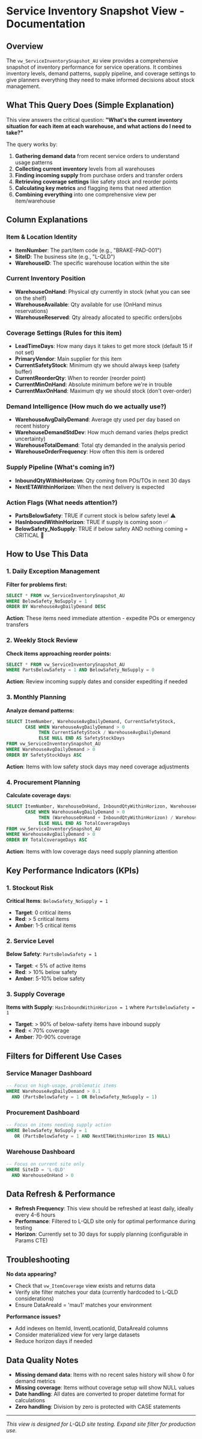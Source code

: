 
# Service Inventory Snapshot View - Documentation

## Overview
The `vw_ServiceInventorySnapshot_AU` view provides a comprehensive snapshot of inventory performance for service operations. It combines inventory levels, demand patterns, supply pipeline, and coverage settings to give planners everything they need to make informed decisions about stock management.

## What This Query Does (Simple Explanation)

This view answers the critical question: **"What's the current inventory situation for each item at each warehouse, and what actions do I need to take?"**

The query works by:
1. **Gathering demand data** from recent service orders to understand usage patterns
2. **Collecting current inventory** levels from all warehouses
3. **Finding incoming supply** from purchase orders and transfer orders
4. **Retrieving coverage settings** like safety stock and reorder points
5. **Calculating key metrics** and flagging items that need attention
6. **Combining everything** into one comprehensive view per item/warehouse

## Column Explanations

### Item & Location Identity
- **ItemNumber**: The part/item code (e.g., "BRAKE-PAD-001")
- **SiteID**: The business site (e.g., "L-QLD")
- **WarehouseID**: The specific warehouse location within the site

### Current Inventory Position
- **WarehouseOnHand**: Physical qty currently in stock (what you can see on the shelf)
- **WarehouseAvailable**: Qty available for use (OnHand minus reservations)
- **WarehouseReserved**: Qty already allocated to specific orders/jobs

### Coverage Settings (Rules for this item)
- **LeadTimeDays**: How many days it takes to get more stock (default 15 if not set)
- **PrimaryVendor**: Main supplier for this item
- **CurrentSafetyStock**: Minimum qty we should always keep (safety buffer)
- **CurrentReorderQty**: When to reorder (reorder point)
- **CurrentMinOnHand**: Absolute minimum before we're in trouble
- **CurrentMaxOnHand**: Maximum qty we should stock (don't over-order)

### Demand Intelligence (How much do we actually use?)
- **WarehouseAvgDailyDemand**: Average qty used per day based on recent history
- **WarehouseDemandStdDev**: How much demand varies (helps predict uncertainty)
- **WarehouseTotalDemand**: Total qty demanded in the analysis period
- **WarehouseOrderFrequency**: How often this item is ordered

### Supply Pipeline (What's coming in?)
- **InboundQtyWithinHorizon**: Qty coming from POs/TOs in next 30 days
- **NextETAWithinHorizon**: When the next delivery is expected

### Action Flags (What needs attention?)
- **PartsBelowSafety**: TRUE if current stock is below safety level ⚠️
- **HasInboundWithinHorizon**: TRUE if supply is coming soon ✅
- **BelowSafety_NoSupply**: TRUE if below safety AND nothing coming = CRITICAL 🚨

## How to Use This Data

### 1. Daily Exception Management
**Filter for problems first:**
```sql
SELECT * FROM vw_ServiceInventorySnapshot_AU
WHERE BelowSafety_NoSupply = 1
ORDER BY WarehouseAvgDailyDemand DESC
```
**Action**: These items need immediate attention - expedite POs or emergency transfers

### 2. Weekly Stock Review
**Check items approaching reorder points:**
```sql
SELECT * FROM vw_ServiceInventorySnapshot_AU
WHERE PartsBelowSafety = 1 AND BelowSafety_NoSupply = 0
```
**Action**: Review incoming supply dates and consider expediting if needed

### 3. Monthly Planning
**Analyze demand patterns:**
```sql
SELECT ItemNumber, WarehouseAvgDailyDemand, CurrentSafetyStock,
       CASE WHEN WarehouseAvgDailyDemand > 0
            THEN CurrentSafetyStock / WarehouseAvgDailyDemand
            ELSE NULL END AS SafetyStockDays
FROM vw_ServiceInventorySnapshot_AU
WHERE WarehouseAvgDailyDemand > 0
ORDER BY SafetyStockDays ASC
```
**Action**: Items with low safety stock days may need coverage adjustments

### 4. Procurement Planning
**Calculate coverage days:**
```sql
SELECT ItemNumber, WarehouseOnHand, InboundQtyWithinHorizon, WarehouseAvgDailyDemand,
       CASE WHEN WarehouseAvgDailyDemand > 0
            THEN (WarehouseOnHand + InboundQtyWithinHorizon) / WarehouseAvgDailyDemand
            ELSE NULL END AS TotalCoverageDays
FROM vw_ServiceInventorySnapshot_AU
WHERE WarehouseAvgDailyDemand > 0
ORDER BY TotalCoverageDays ASC
```
**Action**: Items with low coverage days need supply planning attention

## Key Performance Indicators (KPIs)

### 1. Stockout Risk
**Critical Items**: `BelowSafety_NoSupply = 1`
- **Target**: 0 critical items
- **Red**: > 5 critical items
- **Amber**: 1-5 critical items

### 2. Service Level
**Below Safety**: `PartsBelowSafety = 1`
- **Target**: < 5% of active items
- **Red**: > 10% below safety
- **Amber**: 5-10% below safety

### 3. Supply Coverage
**Items with Supply**: `HasInboundWithinHorizon = 1` where `PartsBelowSafety = 1`
- **Target**: > 90% of below-safety items have inbound supply
- **Red**: < 70% coverage
- **Amber**: 70-90% coverage

## Filters for Different Use Cases

### Service Manager Dashboard
```sql
-- Focus on high-usage, problematic items
WHERE WarehouseAvgDailyDemand > 0.1
  AND (PartsBelowSafety = 1 OR BelowSafety_NoSupply = 1)
```

### Procurement Dashboard
```sql
-- Focus on items needing supply action
WHERE BelowSafety_NoSupply = 1
   OR (PartsBelowSafety = 1 AND NextETAWithinHorizon IS NULL)
```

### Warehouse Dashboard
```sql
-- Focus on current site only
WHERE SiteID = 'L-QLD'
  AND WarehouseOnHand > 0
```

## Data Refresh & Performance

- **Refresh Frequency**: This view should be refreshed at least daily, ideally every 4-6 hours
- **Performance**: Filtered to L-QLD site only for optimal performance during testing
- **Horizon**: Currently set to 30 days for supply planning (configurable in Params CTE)

## Troubleshooting

**No data appearing?**
- Check that `vw_ItemCoverage` view exists and returns data
- Verify site filter matches your data (currently hardcoded to L-QLD considerations)
- Ensure DataAreaId = 'mau1' matches your environment

**Performance issues?**
- Add indexes on ItemId, InventLocationId, DataAreaId columns
- Consider materialized view for very large datasets
- Reduce horizon days if needed

## Data Quality Notes

- **Missing demand data**: Items with no recent sales history will show 0 for demand metrics
- **Missing coverage**: Items without coverage setup will show NULL values
- **Date handling**: All dates are converted to proper datetime format for calculations
- **Zero handling**: Division by zero is protected with CASE statements

---
*This view is designed for L-QLD site testing. Expand site filter for production use.*